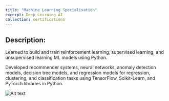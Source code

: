 ```yaml
---
title: "Machine Learning Specialisation"
excerpt: Deep Learning AI
collection: certifications
---
```


## Description:

Learned to build and train reinforcement learning, supervised learning, and unsupervised learning ML models using Python. 

Developed recommender systems, neural networks, anomaly detection models, decision tree models, and regression models for regression, clustering, and classification tasks using TensorFlow, Scikit-Learn, and PyTorch libraries in Python.


![Alt text](../images/foo-bar-identity-th.jpg)